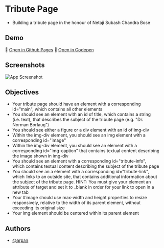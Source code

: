 # Tribute Page

* Building a tribute page in the honour of Netaji Subash Chandra Bose

## Demo

🔗 [Open in Github Pages](https://arp-an.github.io/fCC-RWD/tributePage/home)
🔗 [Open in Codepen](https://codepen.io/arpan-m/full/oNpdRyQ)

## Screenshots

![App Screenshot](https://github.com/arp-an/fCC-RWD/blob/main/tributePage/tributePageSS.png?raw=true)

## Objectives

* Your tribute page should have an element with a corresponding id="main", which contains all other elements
* You should see an element with an id of title, which contains a string (i.e. text), that describes the subject of the tribute page (e.g. "Dr. Norman Borlaug")
* You should see either a figure or a div element with an id of img-div
* Within the img-div element, you should see an img element with a corresponding id="image"
* Within the img-div element, you should see an element with a corresponding id="img-caption" that contains textual content describing the image shown in img-div
* You should see an element with a corresponding id="tribute-info", which contains textual content describing the subject of the tribute page
* You should see an a element with a corresponding id="tribute-link", which links to an outside site, that contains additional information about the subject of the tribute page. HINT: You must give your element an attribute of target and set it to _blank in order for your link to open in a new tab
* Your #image should use max-width and height properties to resize responsively, relative to the width of its parent element, without exceeding its original size
* Your img element should be centered within its parent element

## Authors

- [@arpan](https://www.github.com/arp-an)
